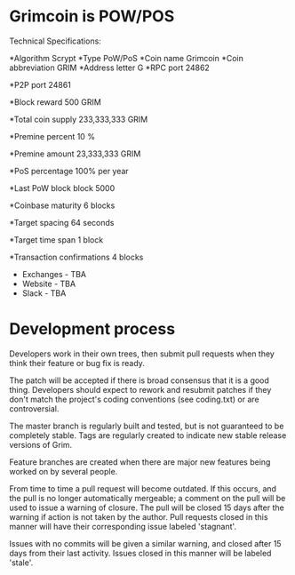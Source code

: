 Grimcoin is POW/POS
===========================
  
Technical Specifications:

*Algorithm Scrypt
*Type PoW/PoS
*Coin name Grimcoin
*Coin abbreviation GRIM
*Address letter G
*RPC port 24862

*P2P port 24861

*Block reward 500 GRIM

*Total coin supply 233,333,333 GRIM

*Premine percent 10 %

*Premine amount 23,333,333 GRIM

*PoS percentage 100% per year

*Last PoW block block 5000

*Coinbase maturity 6 blocks

*Target spacing 64 seconds

*Target time span 1 block

*Transaction confirmations 4 blocks



- Exchanges - TBA
- Website - TBA
- Slack - TBA

Development process
===========================

Developers work in their own trees, then submit pull requests when
they think their feature or bug fix is ready.

The patch will be accepted if there is broad consensus that it is a
good thing.  Developers should expect to rework and resubmit patches
if they don't match the project's coding conventions (see coding.txt)
or are controversial.

The master branch is regularly built and tested, but is not guaranteed
to be completely stable. Tags are regularly created to indicate new
stable release versions of Grim.

Feature branches are created when there are major new features being
worked on by several people.

From time to time a pull request will become outdated. If this occurs, and
the pull is no longer automatically mergeable; a comment on the pull will
be used to issue a warning of closure. The pull will be closed 15 days
after the warning if action is not taken by the author. Pull requests closed
in this manner will have their corresponding issue labeled 'stagnant'.

Issues with no commits will be given a similar warning, and closed after
15 days from their last activity. Issues closed in this manner will be 
labeled 'stale'.
